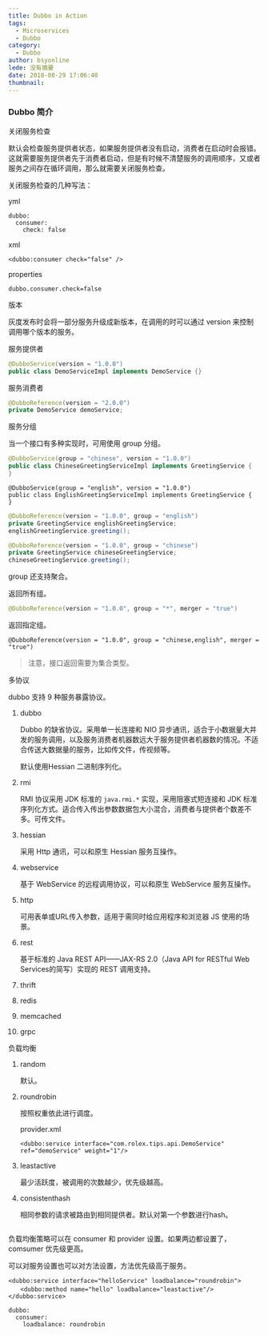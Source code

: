 ```yaml
---
title: Dubbo in Action
tags:
  - Microservices
  - Dubbo
category:
  - Dubbo
author: bsyonline
lede: 没有摘要
date: 2018-08-29 17:06:40
thumbnail:
---
```




### Dubbo 简介



关闭服务检查

默认会检查服务提供者状态，如果服务提供者没有启动，消费者在启动时会报错。这就需要服务提供者先于消费者启动，但是有时候不清楚服务的调用顺序，又或者服务之间存在循环调用，那么就需要关闭服务检查。

关闭服务检查的几种写法：

yml

```
dubbo:
  consumer:
    check: false
```

xml

```
<dubbo:consumer check="false" />
```

properties

```
dubbo.consumer.check=false
```

版本

灰度发布时会将一部分服务升级成新版本，在调用的时可以通过 version 来控制调用哪个版本的服务。

服务提供者

```java
@DubboService(version = "1.0.0")
public class DemoServiceImpl implements DemoService {}
```

服务消费者

```java
@DubboReference(version = "2.0.0")
private DemoService demoService;
```

服务分组

当一个接口有多种实现时，可用使用 group 分组。

```java
@DubboService(group = "chinese", version = "1.0.0")
public class ChineseGreetingServiceImpl implements GreetingService {
}
```

```
@DubboService(group = "english", version = "1.0.0")
public class EnglishGreetingServiceImpl implements GreetingService {
}
```

```java
@DubboReference(version = "1.0.0", group = "english")
private GreetingService englishGreetingService;
englishGreetingService.greeting();

@DubboReference(version = "1.0.0", group = "chinese")
private GreetingService chineseGreetingService;
chineseGreetingService.greeting();
```

group 还支持聚合。

返回所有组。

```java
@DubboReference(version = "1.0.0", group = "*", merger = "true")
```

返回指定组。

```
@DubboReference(version = "1.0.0", group = "chinese,english", merger = "true")
```

> 注意，接口返回需要为集合类型。

多协议

dubbo 支持 9 种服务暴露协议。

1. dubbo

   Dubbo 的缺省协议。采用单一长连接和 NIO 异步通讯，适合于小数据量大并发的服务调用，以及服务消费者机器数远大于服务提供者机器数的情况。不适合传送大数据量的服务，比如传文件，传视频等。

   默认使用Hessian 二进制序列化。

2. rmi

   RMI 协议采用 JDK 标准的 `java.rmi.*` 实现，采用阻塞式短连接和 JDK 标准序列化方式。适合传入传出参数数据包大小混合，消费者与提供者个数差不多。可传文件。

3. hessian

   采用 Http 通讯，可以和原生 Hessian 服务互操作。

4. webservice

   基于 WebService 的远程调用协议，可以和原生 WebService 服务互操作。

5. http

   可用表单或URL传入参数，适用于需同时给应用程序和浏览器 JS 使用的场景。

6. rest

   基于标准的 Java REST API——JAX-RS 2.0（Java API for RESTful Web Services的简写）实现的 REST 调用支持。

7. thrift

8. redis

9. memcached

10. grpc

负载均衡

1. random

   默认。

2. roundrobin

   按照权重依此进行调度。

   provider.xml

   ```
   <dubbo:service interface="com.rolex.tips.api.DemoService" ref="demoService" weight="1"/>
   ```

3. leastactive

   最少活跃度，被调用的次数越少，优先级越高。

4. consistenthash

   相同参数的请求被路由到相同提供者。默认对第一个参数进行hash。

   ```
   
   ```

   

负载均衡策略可以在 consumer 和 provider 设置。如果两边都设置了，comsumer 优先级更高。

可以对服务设置也可以对方法设置，方法优先级高于服务。

```
<dubbo:service interface="helloService" loadbalance="roundrobin">
　　<dubbo:method name="hello" loadbalance="leastactive"/>
</dubbo:service>
```



```
dubbo:
  consumer:
    loadbalance: roundrobin
```

